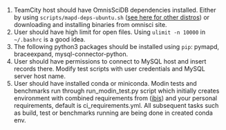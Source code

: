 1. TeamCity host should have OmnisSciDB dependencies installed. Either
by using `scripts/mapd-deps-ubuntu.sh` ([see here for other
distros](https://github.com/omnisci/omniscidb/wiki/OmniSciDB-Dependencies))
or downloading and installing binaries from omnisci site.
2. User should have high limit for open files. Using `ulimit -n 10000`
in `~/.bashrc` is a good idea.
3. The following python3 packages should be installed using `pip`:
pymapd, braceexpand, mysql-connector-python.
4. User should have permissions to connect to MySQL host and insert
records there. Modify test scripts with user credentials and MySQL
server host name.
5. User should have installed conda or miniconda. Modin tests and benchmarks
run through run_modin_test.py script which initially creates environment with
combined requirements from ([ibis](https://github.com/ibis-project/ibis/blob/master/ci/requirements-3.7-dev.yml))
and your personal requirements, default is ci_requirements.yml.
All subsequent tasks such as build, test or benchmarks running are being done in created conda env.